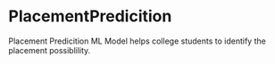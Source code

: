 # PlacementPredicition
Placement Predicition ML Model helps college students to identify the placement possiblility.
